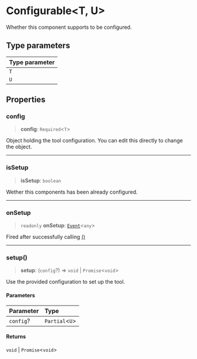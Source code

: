 # Configurable\<T, U\>

Whether this component supports to be configured.

## Type parameters

| Type parameter |
| :------ |
| `T` |
| `U` |

## Properties

### config

> **config**: `Required`\<`T`\>

Object holding the tool configuration. You can edit this directly to change the object.

***

### isSetup

> **isSetup**: `boolean`

Wether this components has been already configured.

***

### onSetup

> `readonly` **onSetup**: [`Event`](../classes/Event.md)\<`any`\>

Fired after successfully calling [()](Configurable.md#setup)

***

### setup()

> **setup**: (`config`?) => `void` \| `Promise`\<`void`\>

Use the provided configuration to set up the tool.

#### Parameters

| Parameter | Type |
| :------ | :------ |
| `config`? | `Partial`\<`U`\> |

#### Returns

`void` \| `Promise`\<`void`\>

